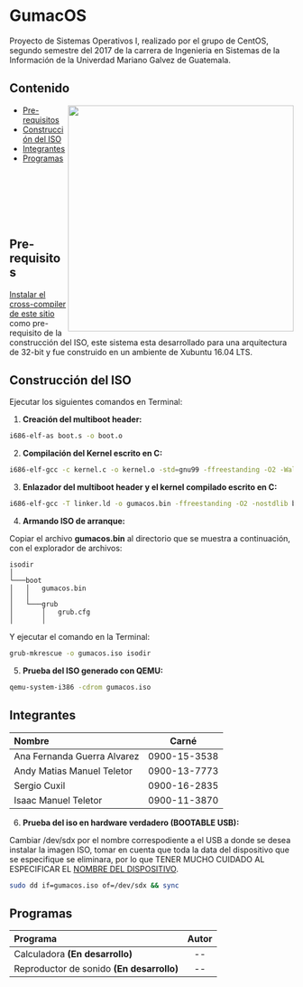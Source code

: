 # GumacOS

Proyecto de Sistemas Operativos I, realizado por el grupo de CentOS, segundo semestre del 2017 de la carrera de Ingenieria en Sistemas de la Información de la Univerdad Mariano Galvez de Guatemala.

## Contenido

<img align="right" width="400" src="https://drive.google.com/uc?export=download&id=0B2C93DEs9kbBX1RkZTdvb3JXc00" />

* [Pre-requisitos](#pre-requirements)
* [Construcción del ISO](#make)
* [Integrantes](#team)
* [Programas](#programs)
<br/><br/><br/><br/><br/><br/><br/>

## <a name="pre-requirements"></a>Pre-requisitos

[Instalar el cross-compiler de este sitio](https://web.archive.org/web/20170620111003/http://wiki.osdev.org/GCC_Cross-Compiler) como pre-requisito de la construcción del ISO, este sistema esta desarrollado para una arquitectura de 32-bit y fue construido en un ambiente de Xubuntu 16.04 LTS.

## <a name="make"></a>Construcción del ISO

Ejecutar los siguientes comandos en Terminal:

1. **Creación del multiboot header:**
  ```bash
  i686-elf-as boot.s -o boot.o
  ```
2. **Compilación del Kernel escrito en C:**
  ```bash
  i686-elf-gcc -c kernel.c -o kernel.o -std=gnu99 -ffreestanding -O2 -Wall -Wextra
  ```
3. **Enlazador del multiboot header y el kernel compilado escrito en C:**
  ```bash
  i686-elf-gcc -T linker.ld -o gumacos.bin -ffreestanding -O2 -nostdlib boot.o kernel.o -lgcc
  ```
4. **Armando ISO de arranque:**

  Copiar el archivo **gumacos.bin** al directorio que se muestra a continuación, con el explorador de archivos:

  ```
  isodir    
  │
  └───boot
  │   │   gumacos.bin
  │   │
  │   └───grub
  │       │   grub.cfg
  │       │
  ```
  Y ejecutar el comando en la Terminal:

  ```bash
  grub-mkrescue -o gumacos.iso isodir
  ```
5. **Prueba del ISO generado con QEMU:**
  ```bash
  qemu-system-i386 -cdrom gumacos.iso
  ```
## <a name="team"></a>Integrantes

| Nombre | Carné |
|:-------|:------:|
|Ana Fernanda Guerra Alvarez|0900-15-3538|
|Andy Matias Manuel Teletor|0900-13-7773|
|Sergio Cuxil|0900-16-2835|
|Isaac Manuel Teletor|0900-11-3870|

6. **Prueba del iso en hardware verdadero (BOOTABLE USB):**

Cambiar /dev/sdx por el nombre correspodiente a el USB a donde se desea instalar la imagen ISO, tomar en cuenta que toda la data del dispositivo que se especifique se eliminara, por lo que TENER MUCHO CUIDADO AL ESPECIFICAR EL [NOMBRE DEL DISPOSITIVO](https://www.debian.org/releases/etch/sparc/apcs04.html.es).

  ```bash
  sudo dd if=gumacos.iso of=/dev/sdx && sync
  ```

## <a name="programs"></a>Programas

| Programa | Autor |
|:-------|:------:|
| Calculadora **(En desarrollo)** | -- |
| Reproductor de sonido **(En desarrollo)** | -- |
